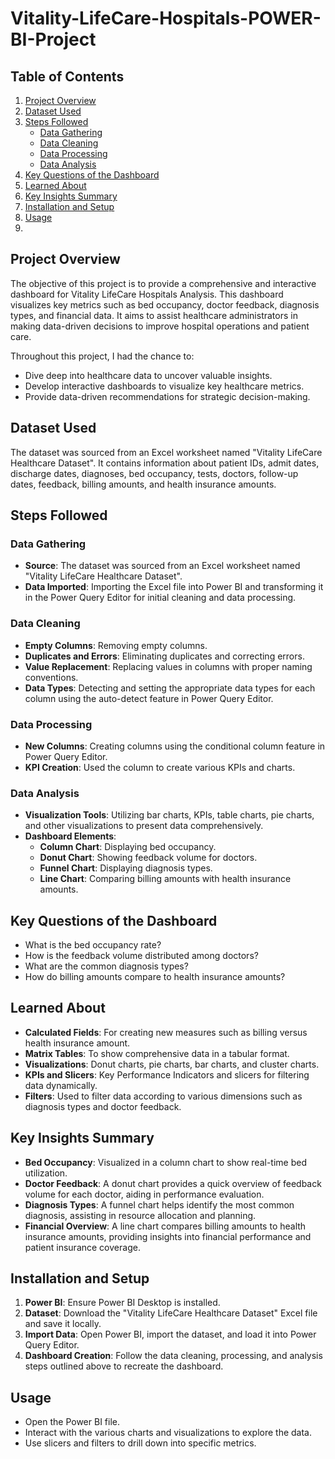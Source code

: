 # Vitality-LifeCare-Hospitals-POWER-BI-Project

## Table of Contents

1. [Project Overview](#project-overview)
2. [Dataset Used](#dataset-used)
3. [Steps Followed](#steps-followed)
    - [Data Gathering](#data-gathering)
    - [Data Cleaning](#data-cleaning)
    - [Data Processing](#data-processing)
    - [Data Analysis](#data-analysis)
4. [Key Questions of the Dashboard](#key-questions-of-the-dashboard)
5. [Learned About](#learned-about)
6. [Key Insights Summary](#key-insights-summary)
7. [Installation and Setup](#installation-and-setup)
8. [Usage](#usage)
9. 
## Project Overview

The objective of this project is to provide a comprehensive and interactive dashboard for Vitality LifeCare Hospitals Analysis. This dashboard visualizes key metrics such as bed occupancy, doctor feedback, diagnosis types, and financial data. It aims to assist healthcare administrators in making data-driven decisions to improve hospital operations and patient care.

Throughout this project, I had the chance to:
- Dive deep into healthcare data to uncover valuable insights.
- Develop interactive dashboards to visualize key healthcare metrics.
- Provide data-driven recommendations for strategic decision-making.

## Dataset Used

The dataset was sourced from an Excel worksheet named "Vitality LifeCare Healthcare Dataset". It contains information about patient IDs, admit dates, discharge dates, diagnoses, bed occupancy, tests, doctors, follow-up dates, feedback, billing amounts, and health insurance amounts.

## Steps Followed

### Data Gathering
- **Source**: The dataset was sourced from an Excel worksheet named "Vitality LifeCare Healthcare Dataset".
- **Data Imported**: Importing the Excel file into Power BI and transforming it in the Power Query Editor for initial cleaning and data processing.

### Data Cleaning
- **Empty Columns**: Removing empty columns.
- **Duplicates and Errors**: Eliminating duplicates and correcting errors.
- **Value Replacement**: Replacing values in columns with proper naming conventions.
- **Data Types**: Detecting and setting the appropriate data types for each column using the auto-detect feature in Power Query Editor.

### Data Processing
- **New Columns**: Creating columns using the conditional column feature in Power Query Editor.
- **KPI Creation**: Used the column to create various KPIs and charts.

### Data Analysis
- **Visualization Tools**: Utilizing bar charts, KPIs, table charts, pie charts, and other visualizations to present data comprehensively.
- **Dashboard Elements**:
  - **Column Chart**: Displaying bed occupancy.
  - **Donut Chart**: Showing feedback volume for doctors.
  - **Funnel Chart**: Displaying diagnosis types.
  - **Line Chart**: Comparing billing amounts with health insurance amounts.

## Key Questions of the Dashboard

- What is the bed occupancy rate?
- How is the feedback volume distributed among doctors?
- What are the common diagnosis types?
- How do billing amounts compare to health insurance amounts?

## Learned About

- **Calculated Fields**: For creating new measures such as billing versus health insurance amount.
- **Matrix Tables**: To show comprehensive data in a tabular format.
- **Visualizations**: Donut charts, pie charts, bar charts, and cluster charts.
- **KPIs and Slicers**: Key Performance Indicators and slicers for filtering data dynamically.
- **Filters**: Used to filter data according to various dimensions such as diagnosis types and doctor feedback.

## Key Insights Summary

- **Bed Occupancy**: Visualized in a column chart to show real-time bed utilization.
- **Doctor Feedback**: A donut chart provides a quick overview of feedback volume for each doctor, aiding in performance evaluation.
- **Diagnosis Types**: A funnel chart helps identify the most common diagnosis, assisting in resource allocation and planning.
- **Financial Overview**: A line chart compares billing amounts to health insurance amounts, providing insights into financial performance and patient insurance coverage.

## Installation and Setup

1. **Power BI**: Ensure Power BI Desktop is installed.
2. **Dataset**: Download the "Vitality LifeCare Healthcare Dataset" Excel file and save it locally.
3. **Import Data**: Open Power BI, import the dataset, and load it into Power Query Editor.
4. **Dashboard Creation**: Follow the data cleaning, processing, and analysis steps outlined above to recreate the dashboard.

## Usage

- Open the Power BI file.
- Interact with the various charts and visualizations to explore the data.
- Use slicers and filters to drill down into specific metrics.


